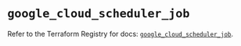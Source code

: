 # `google_cloud_scheduler_job`

Refer to the Terraform Registry for docs: [`google_cloud_scheduler_job`](https://registry.terraform.io/providers/hashicorp/google/5.26.0/docs/resources/cloud_scheduler_job).
